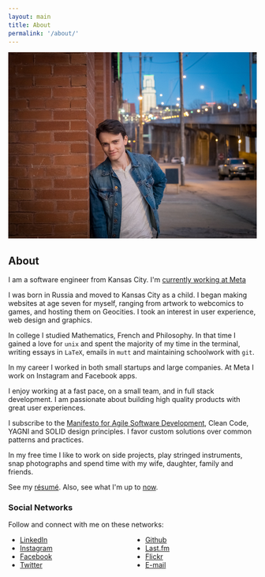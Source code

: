 ```yaml
---
layout: main
title: About
permalink: '/about/'
---
```


<img src="/assets/img/serge-nevsky-late-night.jpg" alt="Serge Nevsky in Kansas City" class="pure-img">

## About

I am a software engineer from Kansas City. 
I'm [currently working at Meta](http://linkedin.snevsky.com) 

I was born in Russia and moved to Kansas City as a child. I began
making websites at age seven for myself, ranging from artwork to 
webcomics to games, and hosting them on Geocities. I took an interest in
user experience, web design and graphics.

In college I studied Mathematics, French and Philosophy. 
In that time I gained a love for `unix` and spent the
majority of my time in the terminal, writing essays in `LaTeX`, emails
in `mutt` and maintaining schoolwork with `git`.

In my career I worked in both small startups and large companies.
At Meta I work on Instagram and Facebook apps.

I enjoy working at a fast pace, on a small team, and in full stack development. 
I am passionate about building high quality products with great user
experiences.

I subscribe to the [Manifesto for Agile Software
Development](http://agilemanifesto.org/), Clean Code, YAGNI and SOLID
design principles. I favor custom solutions over common patterns and 
practices.

In my free time I like to work on side projects, play stringed
instruments, snap photographs and spend time with my
wife, daughter, family and friends.

See my [résumé](https://snevsky.com/resume/SergeNevskyResume.pdf).
Also, see what I'm up to [now](/now/).

### Social Networks

Follow and connect with me on these networks:

<ul style="column-count: 2; column-gap: 2em;">
  <li><a href="http://linkedin.snevsky.com">LinkedIn</a></li>
  <li><a href="http://instagram.snevsky.com">Instagram</a></li>
  <li><a href="http://facebook.snevsky.com">Facebook</a></li>
  <li><a href="http://twitter.snevsky.com">Twitter</a></li>
  <li><a href="http://github.snevsky.com">Github</a></li>
  <li><a href="http://lastfm.snevsky.com">Last.fm</a></li>
  <li><a href="http://flickr.snevsky.com">Flickr</a></li>
  <li><a href="mailto:serge@snevsky.com">E-mail</a></li>
</ul>
